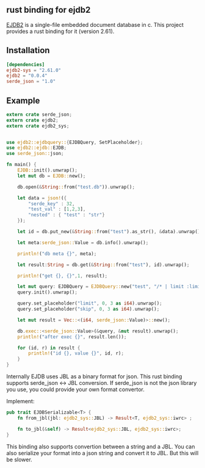 ## rust binding for ejdb2

[EJDB2](https://ejdb.org/) is a single-file embedded document database in c. This project provides a rust binding for it (version 2.61).

## Installation

```toml
[dependencies]
ejdb2-sys = "2.61.0"
ejdb2 = "0.0.4"
serde_json = "1.0"
```

## Example

```rust
extern crate serde_json;
extern crate ejdb2;
extern crate ejdb2_sys;


use ejdb2::ejdbquery::{EJDBQuery, SetPlaceholder};
use ejdb2::ejdb::EJDB;
use serde_json::json;

fn main() {
    EJDB::init().unwrap();
    let mut db = EJDB::new();

    db.open(&String::from("test.db")).unwrap();

    let data = json!({
        "serde_key" : 32,
        "test_val" : [1,2,3],
        "nested" : { "test" : "str"}
    });

    let id = db.put_new(&String::from("test").as_str(), &data).unwrap();

    let meta:serde_json::Value = db.info().unwrap();

    println!("db meta {}", meta);

    let result:String = db.get(&String::from("test"), id).unwrap();

    println!("get {}, {}",1, result);

    let mut query: EJDBQuery = EJDBQuery::new("test", "/* | limit :limit skip :skip ");
    query.init().unwrap();

    query.set_placeholder("limit", 0, 3 as i64).unwrap();
    query.set_placeholder("skip", 0, 3 as i64).unwrap();

    let mut result = Vec::<(i64, serde_json::Value)>::new();

    db.exec::<serde_json::Value>(&query, &mut result).unwrap();
    println!("after exec {}", result.len());

    for (id, r) in result {
        println!("id {}, value {}", id, r);
    }
}

```

Internally EJDB uses JBL as a binary format for json. This rust binding supports serde_json <-> JBL conversion. If serde_json is not the json library you use, you could provide your own format convertor.

Implement:

```rust
pub trait EJDBSerializable<T> {
    fn from_jbl(jbl: ejdb2_sys::JBL) -> Result<T, ejdb2_sys::iwrc> ;

    fn to_jbl(&self) -> Result<ejdb2_sys::JBL, ejdb2_sys::iwrc>;
}
```

This binding also supports convertion between a string and a JBL. You can also serialize your format into a json string and convert it to JBL. But this will be slower. 